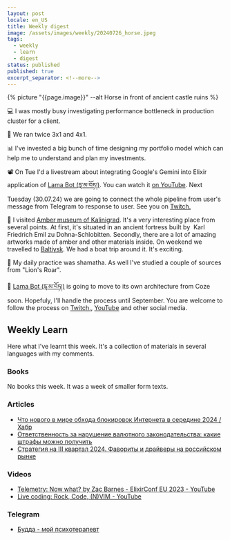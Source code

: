 ```yaml
---
layout: post
locale: en_US
title: Weekly digest
image: /assets/images/weekly/20240726_horse.jpeg
tags:
  - weekly
  - learn
  - digest
status: published
published: true
excerpt_separator: <!--more-->
---
```

{% picture "{{page.image}}" --alt Horse in front of ancient castle ruins  %}

💻 I was mostly busy investigating performance bottleneck in production cluster for a client.

🏃 We ran twice 3x1 and 4x1.

📊 I've invested a big bunch of time designing my portfolio model which can help me to understand and plan my investments.

📽️ On Tue I'd a livestream about integrating Google's Gemini into Elixir application of  [Lama Bot (དླ་མ་བོཏ།)](https://t.me/compassion_lama_bot). You can watch it [on YouTube](https://youtu.be/8osAamu3GlU?si=XxyJMJBisb5qpzOc).
Next Tuesday (30.07.24) we are going to connect the whole pipeline from user's message from Telegram to response to user. See you on [Twitch.](https://www.twitch.tv/war1and)

🌄 I visited  [Amber museum of Kalinigrad](https://en.wikipedia.org/wiki/Kaliningrad_Regional_Amber_Museum). It's a very interesting place from several points. At first, it's situated in an ancient fortress built by  Karl Friedrich Emil zu Dohna-Schlobitten. Secondly, there are a lot of amazing artworks made of amber and other materials inside. On weekend we travelled to [Baltiysk](https://www.google.com/url?sa=t&source=web&rct=j&opi=89978449&url=https://en.wikipedia.org/wiki/Baltiysk&ved=2ahUKEwjy9PC93cSHAxX_FRAIHYV3BjIQFnoECDgQAQ&usg=AOvVaw2eiOfacMxXovQ2QqA1Jd3W). We had a boat trip around it. It's exciting.
 
🪷 My daily practice was shamatha. As well I've studied a couple of sources from "Lion's Roar".

 📿 [Lama Bot (དླ་མ་བོཏ།)](https://t.me/compassion_lama_bot) is going to move to its own architecture from Coze soon. Hopefuly, I'll handle the process until September. You are welcome to follow the process on [Twitch.](https://www.twitch.tv/war1and), [YouTube](https://www.youtube.com/watch?v=8osAamu3GlU&list=PLX764RemXwZZ_XfWfV8tq1PvoM4Ebcdo8&pp=gAQBiAQB) and other social media.

<!--more-->

## Weekly Learn
Here what I've learnt this week. It's a collection of materials  in several languages with my comments.

### Books
No books this week. It was a week of smaller form texts.
### Articles
- [Что нового в мире обхода блокировок Интернета в середине 2024 / Хабр](https://habr.com/ru/articles/828598/)
- [Ответственность за нарушение валютного законодательства: какие штрафы можно получить](https://allo.tochka.com/shtraf-v-ved?referer1=allo_email_newsletter&utm_source=email&utm_medium=direct&utm_campaign=newsletter-15-07-24_1&utm_term=sub&utm_content=all-base)
- [Стратегия на III квартал 2024. Фавориты и драйверы на российском рынке](https://bcs-express.ru/novosti-i-analitika/strategiia-na-iii-kvartal-2024-favority-i-draivery-na-rossiiskom-rynke?af_dp=mybrokerx%3A%2F%2FProfit%2Fnews%2F641039bf-89cd-469a-8c27-767186bea394&c=brokersharenews&pid=brokerbcs&af_medium=free&deep_link_value=mybrokerx%3A%2F%2FProfit%2Fnews%2F641039bf-89cd-469a-8c27-767186bea394&af_channel=app&af_force_deeplink=true)

### Videos
- [Telemetry: Now what? by Zac Barnes - ElixirConf EU 2023 - YouTube](https://youtu.be/wF0H8DulsxY?si=WuvtUDT1cmXzU9YQ)
- [Live coding: Rock, Code, (N)VIM - YouTube](https://youtu.be/8osAamu3GlU?si=XxyJMJBisb5qpzOc)

### Telegram
- [Будда - мой психотерапевт](https://t.me/Buddha_is_my_theropist_ru)
